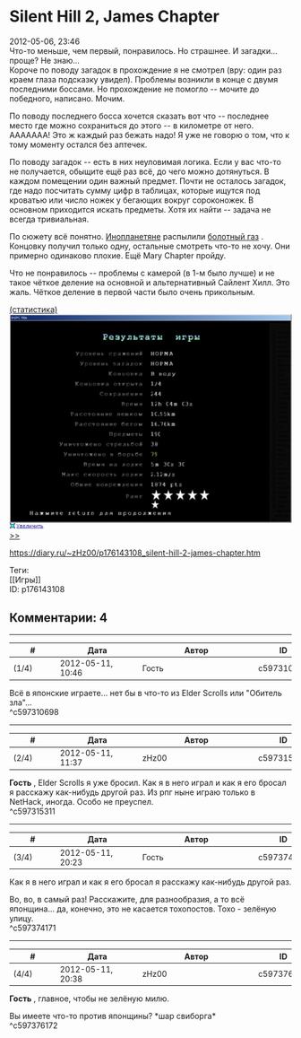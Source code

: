 Silent Hill 2, James Chapter
============================

  
2012-05-06, 23:46  
 Что-то меньше, чем первый, понравилось. Но страшнее. И загадки... проще? Не знаю...   
 Короче по поводу загадок в прохождение я не смотрел (вру: один раз краем глаза подсказку увидел). Проблемы возникли в конце с двумя последними боссами. Но прохождение не помогло -- мочите до победного, написано. Мочим.   
   
 По поводу последнего босса хочется сказать вот что -- последнее место где можно сохраниться до этого -- в километре от него. ААААААА! Это ж каждый раз бежать надо! Я уже не говорю о том, что к тому моменту остался без аптечек.   
   
 По поводу загадок -- есть в них неуловимая логика. Если у вас что-то не получается, обыщите ещё раз всё, до чего можно дотянуться. В каждом помещении один важный предмет. Почти не осталось загадок, где надо посчитать сумму цифр в таблицах, которые ищутся под кроватью или число ножек у бегающих вокруг сороконожек. В основном приходится искать предметы. Хотя их найти -- задача не всегда тривиальная.   
   
 По сюжету всё понятно.  [Инопланетяне](http://www.world-art.ru/animation/animation.php?id=5076)  распылили  [болотный газ](http://www.world-art.ru/animation/animation.php?id=6268)  . Концовку получил только одну, остальные смотреть что-то не хочу. Они примерно одинаково плохие. Ещё Mary Chapter пройду.   
   
 Что не понравилось -- проблемы с камерой (в 1-м было лучше) и не такое чёткое деление на основной и альтернативный Сайлент Хилл. Это жаль. Чёткое деление в первой части было очень прикольным.   
   
  [(статистика)](https://zHz00.diary.ru/p176143108.htm?index=1#linkmore176143108m1)      
   [![](pics/dd77c621827at.jpg)](http://radikal.ru/F/s019.radikal.ru/i626/1205/32/dd77c621827a.png.html)       
  [>>](Silent%20Hill%202,%20Maria%20Chapter)    
  
<https://diary.ru/~zHz00/p176143108_silent-hill-2-james-chapter.htm>  
  
Теги:  
[[Игры]]  
ID: p176143108  


Комментарии: 4
--------------

  


---



|         #         |              Дата              |                     Автор                     |           ID           |
| --- | --- | --- | --- |
| (1/4) | 2012-05-11, 10:46 | Гость | c597310698 |

  
 Всё в японские играете... нет бы в что-то из Elder Scrolls или "Обитель зла"...   
 ^c597310698

---



|         #         |              Дата              |                     Автор                     |           ID           |
| --- | --- | --- | --- |
| (2/4) | 2012-05-11, 11:37 | zHz00 | c597315311 |

  
  **Гость**  , Elder Scrolls я уже бросил. Как я в него играл и как я его бросал я расскажу как-нибудь другой раз. Из рпг ныне играю только в NetHack, иногда. Особо не преуспел.   
 ^c597315311

---



|         #         |              Дата              |                     Автор                     |           ID           |
| --- | --- | --- | --- |
| (3/4) | 2012-05-11, 20:23 | Гость | c597374171 |

  
  Как я в него играл и как я его бросал я расскажу как-нибудь другой раз.    
   
 Во, во, в самый раз! Расскажите, для разнообразия, а то всё японщина... да, конечно, это не касается тохопостов. Тохо - зелёную улицу.   
 ^c597374171

---



|         #         |              Дата              |                     Автор                     |           ID           |
| --- | --- | --- | --- |
| (4/4) | 2012-05-11, 20:38 | zHz00 | c597376172 |

  
  **Гость**  , главное, чтобы не зелёную милю.   
   
 Вы имеете что-то против японщины? \*шар свиборга\*   
 ^c597376172